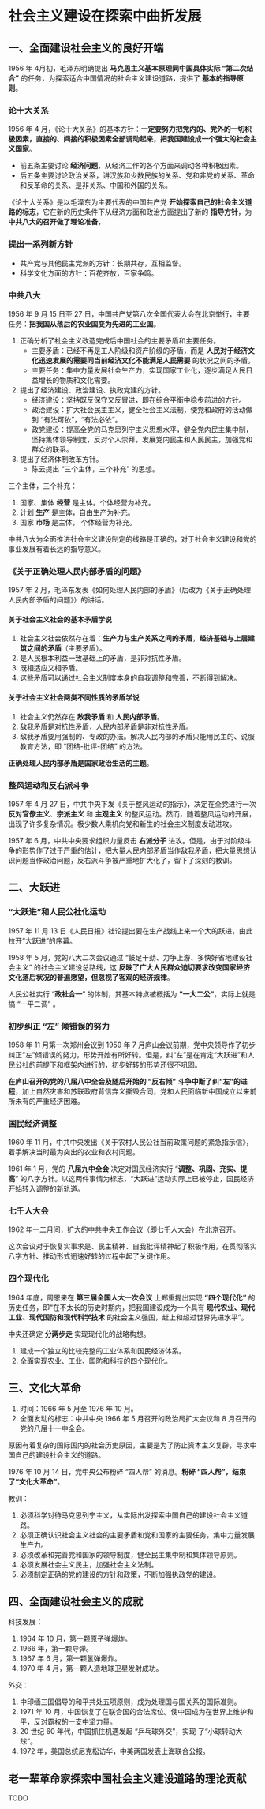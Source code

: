 # 社会主义建设在探索中曲折发展

## 一、全面建设社会主义的良好开端

1956 年 4月初，毛泽东明确提出 **马克思主义基本原理同中国具体实际 “第二次结合”** 的任务，为探索适合中国情况的社会主义建设道路，提供了 **基本的指导原则**。

### 论十大关系

1956 年 4 月，《论十大关系》的基本方针：**一定要努力把党内的、党外的一切积极因素，直接的、间接的积极因素全部调动起来，把我国建设成一个强大的社会主义国家**。

* 前五条主要讨论 **经济问题**，从经济工作的各个方面来调动各种积极因素。
* 后五条主要讨论政治关系，讲汉族和少数民族的关系、党和非党的关系、革命和反革命的关系、是非关系、中国和外国的关系。

《论十大关系》是以毛泽东为主要代表的中国共产党 **开始探索自己的社会主义道路的标志**，它在新的历史条件下从经济方面和政治方面提出了新的 **指导方针**，为 **中共八大的召开做了理论准备**，

### 提出一系列新方针

* 共产党与其他民主党派的方针：长期共存，互相监督。
* 科学文化方面的方针：百花齐放，百家争鸣。

### 中共八大

1956 年 9 月 15 日至 27 日，中国共产党第八次全国代表大会在北京举行，主要任务：**把我国从落后的农业国变为先进的工业国**。

1. 正确分析了社会主义改造完成后中国社会的主要矛盾和主要任务。
   * 主要矛盾：已经不再是工人阶级和资产阶级的矛盾，而是 **人民对于经济文化迅速发展的需要同当前经济文化不能满足人民需要** 的状况之间的矛盾。
   * 主要任务：集中力量发展社会生产力，实现国家工业化，逐步满足人民日益增长的物质和文化需要。
2. 提出了经济建设、政治建设、执政党建的方针。
   * 经济建设：坚持既反保守又反冒进，即在综合平衡中稳步前进的方针。
   * 政治建设：扩大社会民主主义，健全社会主义法制，使党和政府的活动做到 “有法可依”，“有法必依”。
   * 政党建设：提高全党的马克思列宁主义思想水平，健全党内民主集中制，坚持集体领导制度，反对个人崇拜，发展党内民主和人民民主，加强党和群众的联系。
3. 提出了经济体制改革方针。
   * 陈云提出 “三个主体，三个补充” 的思想。
  
三个主体，三个补充：

1. 国家、集体 **经营** 是主体。个体经营为补充。
2. 计划 **生产** 是主体，自由生产为补充。
3. 国家 **市场** 是主体， 个体经营为补充。

中共八大为全面推进社会主义建设制定的线路是正确的，对于社会主义建设和党的事业发展有着长远的指导意义。

### 《关于正确处理人民内部矛盾的问题》

1957 年 2 月，毛泽东发表《如何处理人民内部的矛盾》（后改为《关于正确处理人民内部矛盾的问题》）的讲话。

#### 关于社会主义社会的基本矛盾学说

1. 社会主义社会依然存在着：**生产力与生产关系之间的矛盾**，**经济基础与上层建筑之间的矛盾**（主要矛盾）。
2. 是人民根本利益一致基础上的矛盾，是非对抗性矛盾。
3. 既相适应又相矛盾。
4. 这些矛盾可以通过社会主义制度本身的自我调整和完善，不断得到解决。

#### 关于社会主义社会两类不同性质的矛盾学说

1. 社会主义仍然存在 **敌我矛盾** 和 **人民内部矛盾**。
2. 敌我矛盾是对抗性矛盾，人民内部矛盾是非对抗性矛盾。
3. 敌我矛盾要用强制的、专政的办法。解决人民内部的矛盾只能用民主的、说服教育方法，即 “团结-批评-团结” 的方法。

**正确处理人民内部矛盾是国家政治生活的主题**。

### 整风运动和反右派斗争

1957 年 4 月 27 日，中共中央下发《关于整风运动的指示》，决定在全党进行一次 **反对官僚主义**、**宗派主义** 和 **主观主义** 的整风运动。然而，随着整风运动的开展，出现了许多复杂情况。极少数人乘机向党和新生的社会主义制度发动进攻。

1957 年 6 月，中共中央要求组织力量反击 **右派分子** 进攻。但是，由于对阶级斗争的形势作了过于严重的估计，把大量人民内部矛盾当作敌我矛盾，把大量思想认识问题当作政治问题，反右派斗争被严重地扩大化了，留下了深刻的教训。

## 二、大跃进

### “大跃进”和人民公社化运动

1957 年 11 月 13 日《人民日报》社论提出要在生产战线上来一个大的跃进，由此拉开“大跃进”的序幕。

1958 年 5 月，党的八大二次会议通过 “鼓足干劲、力争上游、多快好省地建设社会主义” 的社会主义建设总路线，这 **反映了广大人民群众迫切要求改变国家经济文化落后状况的普遍愿望，但忽视了客观的经济规律**。

人民公社实行 “**政社合一**” 的体制，其基本特点被概括为 **“一大二公”**，实际上就是搞 “一平二调” 。

### 初步纠正 “左” 倾错误的努力

1958 年 11 月第一次郑州会议到 1959 年 7 月庐山会议前期，党中央领导作了初步纠正“左”倾错误的努力，形势开始有所好转。但是，纠“左”是在肯定“大跃进”和人民公社的前提下和框架内进行的，初步好转的形势还很不巩固。

**在庐山召开的党的八届八中全会及随后开始的 “反右倾” 斗争中断了纠“左”的进程**，加上自然灾害和苏联政府背信弃义撕毁合同，党和人民面临新中国成立以来前所未有的严重经济困难。

### 国民经济调整

1960 年 11 月，中共中央发出《关于农村人民公社当前政策问题的紧急指示信》，着手解决当时最为突出的农业和农村问题。

1961 年 1 月，党的 **八届九中全会** 决定对国民经济实行 “**调整、巩固、充实、提高**” 的八字方针。以这两件事情为标志，“大跃进”运动实际上已被停止，国民经济开始转入调整的新轨道。

### 七千人大会

1962 年一二月间，扩大的中共中央工作会议（即七千人大会）在北京召开。

这次会议对于恢复实事求是、民主精神、自我批评精神起了积极作用，在贯彻落实八字方针、推动形式迅速好转的过程中起了关键作用。

### 四个现代化

1964 年底，周恩来在 **第三届全国人大一次会议** 上郑重提出实现 **“四个现代化”** 的历史任务，即“在不太长的历史时期内，把我国建设成为一个具有 **现代农业、现代工业、现代国防和现代科学技术** 的社会主义强国，赶上和超过世界先进水平”。

中央还确定 **分两步走** 实现现代化的战略构想。

1. 建成一个独立的比较完整的工业体系和国民经济体系。
2. 全面实现农业、工业、国防和科技的四个现代化。

## 三、文化大革命

1. 时间：1966 年 5 月至 1976 年 10 月。
2. 全面发动的标志：中共中央 1966 年 5 月召开的政治局扩大会议和 8 月召开的党的八届十一中全会。

原因有着复杂的国际国内的社会历史原因，主要是为了防止资本主义复辟，寻求中国自己的建设社会主义的道路。

1976 年 10 月 14 日，党中央公布粉碎 “四人帮” 的消息。**粉碎 “四人帮”，结束了“文化大革命”**。

教训：

1. 必须科学对待马克思列宁主义，从实际出发探索中国自己的建设社会主义道路。
2. 必须正确认识社会主义社会的主要矛盾和党和国家的主要任务，集中力量发展生产力。
3. 必须改革和完善党和国家的领导制度，健全民主集中制和集体领导原则。
4. 必须发展社会主义民主，加强社会主义法制。
5. 必须制定正确的党的建设的方针和政策，不断加强执政党的建设。

## 四、全面建设社会主义的成就

科技发展：

1. 1964 年 10 月，第一颗原子弹爆炸。
2. 1966 年，第一颗导弹。
3. 1967 年 6 月，第一颗氢弹爆炸。
4. 1970 年 4 月，第一颗人造地球卫星发射成功。

外交：

1. 中印缅三国倡导的和平共处五项原则，成为处理国与国关系的国际准则。
2. 1971 年 10 月，中国恢复了在联合国的合法席位。使中国成为在世界上维护和平，反对霸权的一支中坚力量。
3. 20 世纪 60 年代，中国抓住机遇发起 “乒乓球外交”，实现 了“小球转动大球”。
4. 1972 年，美国总统尼克松访华，中美两国发表上海联合公报。

## 老一辈革命家探索中国社会主义建设道路的理论贡献

TODO
